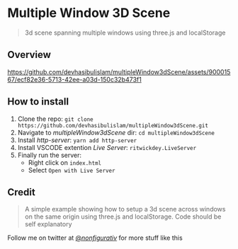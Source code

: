 # Multiple Window 3D Scene

> 3d scene spanning multiple windows using three.js and localStorage

## Overview

https://github.com/devhasibulislam/multipleWindow3dScene/assets/90001567/ecf82e36-5713-42ee-a03d-150c32b473f1


## How to install

1. Clone the repo: `git clone https://github.com/devhasibulislam/multipleWindow3dScene.git`
2. Navigate to _multipleWindow3dScene_ dir: `cd multipleWindow3dScene`
3. Install _http-server_: `yarn add http-server`
4. Install VSCODE extention _Live Server_: `ritwickdey.LiveServer`
5. Finally run the server:
   - Right click on `index.html`
   - Select `Open with Live Server`

## Credit

> A simple example showing how to setup a 3d scene across windows on the same origin using three.js and localStorage. Code should be self explanatory

Follow me on twitter at [@_nonfigurativ_](https://twitter.com/_nonfigurativ_) for more stuff like this
